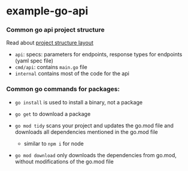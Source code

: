 # example-go-api

### Common go api project structure
Read about [project structure layout](https://github.com/golang-standards/project-layout)
- `api`: specs: parameters for endpoints, response types for endpoints (yaml spec file)
- `cmd/api`: contains `main.go` file
- `internal` contains most of the code for the api

### Common go commands for packages:
- `go install` is used to install a binary, not a package

- `go get` to download a package

- `go mod tidy` scans your project and updates the go.mod file and downloads all dependencies mentioned in the go.mod file 
  - similar to `npm i` for node

- `go mod download` only downloads the dependencies from go.mod, without modifications of the go.mod file